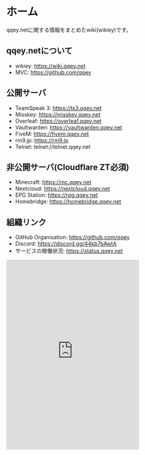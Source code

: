 # ホーム

qqey.netに関する情報をまとめたwiki(wikiey)です。

## qqey.netについて

- wikiey: <https://wiki.qqey.net>
- MVC: <https://github.com/qqey>

## 公開サーバ

- TeamSpeak 3: <https://ts3.qqey.net>
- Misskey: <https://misskey.qqey.net>
- Overleaf: <https://overleaf.qqey.net>
- Vaultwarden: <https://vaultwarden.qqey.net>
- FiveM: <https://fivem.qqey.net>
- rm9.jp: <https://rm9.jp>
- Telnet: telnet://telnet.qqey.net

## 非公開サーバ(Cloudflare ZT必須)

- Minecraft: <https://mc.qqey.net>
- Nextcloud: <https://nextcloud.qqey.net>
- EPG Station: <https://rpg.qqey.net>
- Homebridge: <https://homebridge.qqey.net>

## 組織リンク

- GitHub Organisation: <https://github.com/qqey>
- Discord: <https://discord.gg/44kb7bAwtA>
- サービスの稼働状況: <https://status.qqey.net>

<iframe src="https://discord.com/widget?id=1174455171363913829&theme=dark" width="350" height="500" allowtransparency="true" frameborder="0" sandbox="allow-popups allow-popups-to-escape-sandbox allow-same-origin allow-scripts"></iframe>
